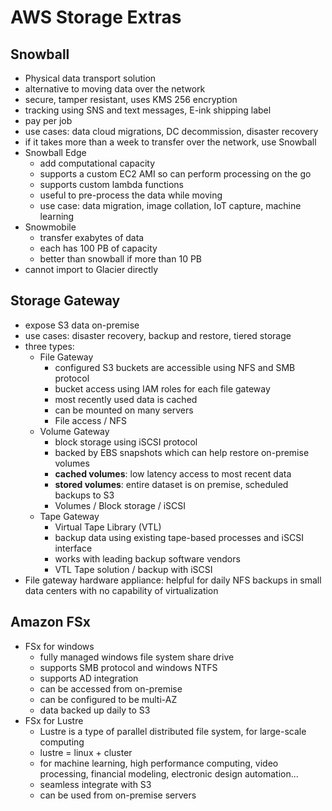 # AWS Storage Extras

## Snowball

- Physical data transport solution
- alternative to moving data over the network
- secure, tamper resistant, uses KMS 256 encryption
- tracking using SNS and text messages, E-ink shipping label
- pay per job
- use cases: data cloud migrations, DC decommission, disaster recovery
- if it takes more than a week to transfer over the network, use Snowball
- Snowball Edge
  - add computational capacity
  - supports a custom EC2 AMI so can perform processing on the go
  - supports custom lambda functions
  - useful to pre-process the data while moving
  - use case: data migration, image collation, IoT capture, machine learning
- Snowmobile
  - transfer exabytes of data
  - each has 100 PB of capacity
  - better than snowball if more than 10 PB
- cannot import to Glacier directly

## Storage Gateway

- expose S3 data on-premise
- use cases: disaster recovery, backup and restore, tiered storage
- three types:
  - File Gateway
    - configured S3 buckets are accessible using NFS and SMB protocol
    - bucket access using IAM roles for each file gateway
    - most recently used data is cached
    - can be mounted on many servers
    - File access / NFS
  - Volume Gateway
    - block storage using iSCSI protocol
    - backed by EBS snapshots which can help restore on-premise volumes
    - **cached volumes**: low latency access to most recent data
    - **stored volumes**: entire dataset is on premise, scheduled backups to S3
    - Volumes / Block storage / iSCSI
  - Tape Gateway
    - Virtual Tape Library (VTL)
    - backup data using existing tape-based processes and iSCSI interface
    - works with leading backup software vendors
    - VTL Tape solution / backup with iSCSI
- File gateway hardware appliance: helpful for daily NFS backups in small data centers with no capability of virtualization

## Amazon FSx

- FSx for windows
  - fully managed windows file system share drive
  - supports SMB protocol and windows NTFS
  - supports AD integration
  - can be accessed from on-premise
  - can be configured to be multi-AZ
  - data backed up daily to S3
- FSx for Lustre
  - Lustre is a type of parallel distributed file system, for large-scale computing
  - lustre = linux + cluster
  - for machine learning, high performance computing, video processing, financial modeling, electronic design automation...
  - seamless integrate with S3
  - can be used from on-premise servers

